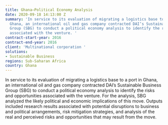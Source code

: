 ```yaml
---
title: Ghana—Political Economy Analysis
date: 2020-09-18 14:13:00 Z
summary: 'In service to its evaluation of migrating a logistics base to a port in
  Ghana, an international oil and gas company contracted DAI’s Sustainable Business
  Group (SBG) to conduct a political economy analysis to identify the risks and opportunities
  associated with the venture. '
contract-start-year: 2016
contract-end-year: 2016
client: 'Multinational corporation '
solutions:
- Sustainable Business
regions: Sub-Saharan Africa
country: Ghana
---
```


In service to its evaluation of migrating a logistics base to a port in Ghana, an international oil and gas company contracted DAI’s Sustainable Business Group (SBG) to conduct a political economy analysis to identify the risks and opportunities associated with the venture. For the analysis, SBG analyzed the likely political and economic implications of this move. Outputs included research results associated with potential disruptions to business and political arrangements, risk mitigation strategies, and analysis of the real and perceived risks and opportunities that may result from the move.
